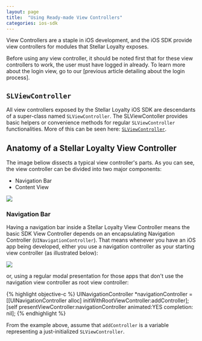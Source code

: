 ```yaml
---
layout: page
title:  "Using Ready-made View Controllers"
categories: ios-sdk
---
```


View Controllers are a staple in iOS development, and the iOS SDK provide view controllers for modules that Stellar Loyalty exposes.

Before using any view controller, it should be noted first that for these view controllers to work, the user must have logged in already. To learn more about the login view, go to our [previous article detailing about the login process].

## `SLViewController`

All view controllers exposed by the Stellar Loyalty iOS SDK are descendants of a super-class named `SLViewController`. The SLViewContoller provides basic helpers or convenience methods for regular `SLViewController` functionalities. More of this can be seen here: [`SLViewController`]({{site.baseurl}}).

## Anatomy of a Stellar Loyalty View Controller

The image beliow dissects a typical view controller's parts. As you can see, the view controller can be divided into two major components:

- Navigation Bar
- Content View

![]({{site.baseurl}}/img/sdk/ios/view_controllers/view_controller_anatomy.png)

### Navigation Bar

Having a navigation bar inside a Stellar Loyalty View Controller means the basic SDK View Controller depends on an encapsulating Navigation Controller (`UINavigationController`). That means whenever you have an iOS app being developed, either you use a navigation controller as your starting view controller (as illustrated below):

![]({{site.baseurl}}/img/sdk/ios/view_controllers/view_controller_navcontroller.png)

or, using a regular modal presentation for those apps that don't use the navigation view controller as root view controller:

{% highlight objective-c %}
UINavigationController *navigationController = [[UINavigationController alloc] 
                                    initWithRootViewController:addController];
[self presentViewController:navigationController animated:YES completion: nil];
{% endhighlight %}

From the example above, assume that `addController` is a variable representing a just-initialized `SLViewController`.